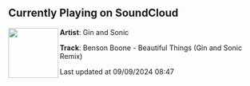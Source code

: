 ## Currently Playing on SoundCloud

[<img align="left" width="100" src="https://i1.sndcdn.com/artworks-Rro4XoEyuWHbNxzL-V115iA-t500x500.jpg">](https://soundcloud.com/gin_and_sonic/benson-boone-beautiful-things-gin-and-sonic-remix-1?in=gin_and_sonic/sets/benson-boone-beautiful-things)

**Artist**: Gin and Sonic 

**Track**: Benson Boone - Beautiful Things (Gin and Sonic Remix)

Last updated at 09/09/2024 08:47
